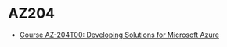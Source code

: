# AZ204

- [Course AZ-204T00: Developing Solutions for Microsoft Azure](https://learn.microsoft.com/en-us/training/courses/az-204t00?wt.mc_id=esi_m2l_content_wwl#study-guide)
